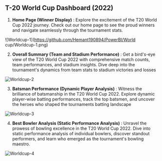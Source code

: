 ## T-20 World Cup Dashboard (2022)

1) **Home Page (Winner Display)** :
    Explore the excitement of the T20 World Cup 2022 journey. 
    Check out our home page to see the proud winners and navigate seamlessly through the tournament stats.
   
![Worldcup-1](https://github.com/Hemant190894/PowerBI/World cup/Worldcup-1.png)

2) **Overall Summary (Team and Stadium Performance)** :
    Get a bird's-eye view of the T20 World Cup 2022 with comprehensive match counts, team performances, and stadium insights.
     Dive deep into the tournament's dynamics from team stats to stadium victories and losses

![Worldcup-2](https://github.com/Hemant190894/main/assets/145144520/f57d5c84-2bbb-495c-91d0-ee0d5126dec7)

3) **Batsman Performance (Dynamic Player Analysis)** :
    Witness the brilliance of batsmanship in the T20 World Cup 2022. Explore dynamic player-wise batting performances, track the top batsmen, 
    and uncover the heroes who shaped the tournaments batting landscape

![Worldcup-3](https://github.com/Hemant190894/main/assets/145144520/ed2fc858-a12d-41f4-9453-778a78387f90)

4) **Best Bowler Analysis (Static Performance Analysis)** :
    Unravel the prowess of bowling excellence in the T20 World Cup 2022. 
    Dive into static performance analysis of individual bowlers, discover standout performers, and learn who emerged as the tournament's bowling maestro.

![Worldcup-4](https://github.com/Hemant190894/main/assets/145144520/68c602ec-e47a-4f37-86a4-2652c7e06775)
